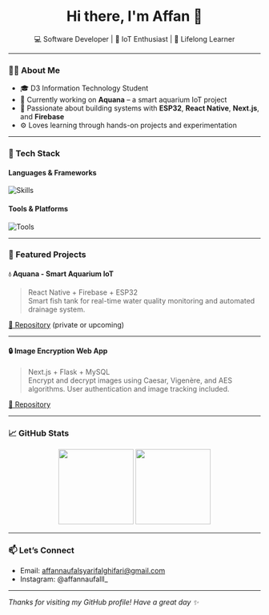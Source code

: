 <h1 align="center">Hi there, I'm Affan 👋</h1>

<p align="center">
  💻 Software Developer | 🔌 IoT Enthusiast | 🌱 Lifelong Learner
</p>

---

### 🧑‍💻 About Me

- 🎓 D3 Information Technology Student  
- 🔭 Currently working on **Aquana** – a smart aquarium IoT project  
- 🧠 Passionate about building systems with **ESP32**, **React Native**, **Next.js**, and **Firebase**
- ⚙️ Loves learning through hands-on projects and experimentation

---

### 🚀 Tech Stack

#### Languages & Frameworks
![Skills](https://skillicons.dev/icons?i=js,ts,py,php,html,css)

#### Tools & Platforms
![Tools](https://skillicons.dev/icons?i=nextjs,flutter,react,firebase,mysql,git,vercel,arduino,vscode)

---

### 📌 Featured Projects

#### 💧 Aquana - Smart Aquarium IoT
> React Native + Firebase + ESP32  
Smart fish tank for real-time water quality monitoring and automated drainage system.

[🔗 Repository](https://github.com/affanlst/aquana) (private or upcoming)

---

#### 🔒 Image Encryption Web App
> Next.js + Flask + MySQL  
Encrypt and decrypt images using Caesar, Vigenère, and AES algorithms. User authentication and image tracking included.

[🔗 Repository](https://github.com/affanlst/image_encrypt)

---

### 📈 GitHub Stats

<p align="center">
  <img src="https://github-readme-stats.vercel.app/api?username=affanlst&show_icons=true&theme=radical" height="150" />
  <img src="https://github-readme-stats.vercel.app/api/top-langs/?username=affanlst&layout=compact&theme=radical" height="150" />
</p>

---

### 📫 Let’s Connect

- Email: affannaufalsyarifalghifari@gmail.com
- Instagram: @affannaufalll_

---

*Thanks for visiting my GitHub profile! Have a great day ✨*
